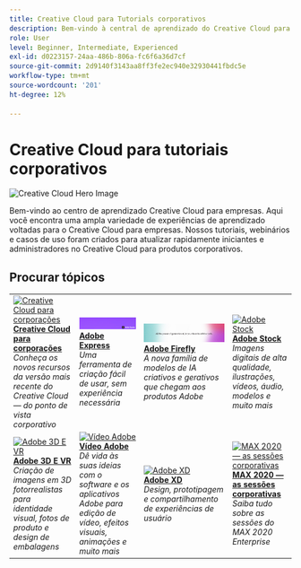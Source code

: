 ```yaml
---
title: Creative Cloud para Tutorials corporativos
description: Bem-vindo à central de aprendizado do Creative Cloud para corporações
role: User
level: Beginner, Intermediate, Experienced
exl-id: d0223157-24aa-486b-806a-fc6f6a36d7cf
source-git-commit: 2d9140f3143aa8ff3fe2ec940e32930441fbdc5e
workflow-type: tm+mt
source-wordcount: '201'
ht-degree: 12%

---
```


# Creative Cloud para tutoriais corporativos

![Creative Cloud Hero Image](assets/hero_cce.jpg)

Bem-vindo ao centro de aprendizado Creative Cloud para empresas. Aqui você encontra uma ampla variedade de experiências de aprendizado voltadas para o Creative Cloud para empresas. Nossos tutoriais, webinários e casos de uso foram criados para atualizar rapidamente iniciantes e administradores no Creative Cloud para produtos corporativos.

## Procurar tópicos

<table style="table-layout:fixed">
<tr>
  <td>
    <a href="cce/overview-cce.md">
      <img alt="Creative Cloud para corporações" src="assets/CCEbanner.png" />
    </a>
    <div>
   <a href="cce/overview-cce.md"><strong>Creative Cloud para corporações</strong></a>
    </div>
    <em>Conheça os novos recursos da versão mais recente do Creative Cloud — do ponto de vista corporativo</em>
    <br>
  </td>
  <td>
    <a href="express/overview-express.md">
      <img alt="Adobe Express" src="assets/Express.png" />
    </a>
    <div>
   <a href="express/overview-express.md"><strong>Adobe Express</strong></a>
    </div>
    <em>Uma ferramenta de criação fácil de usar, sem experiência necessária</em>
    <br>
  </td>
  <td>
    <a href="firefly/overview-firefly.md">
      <img alt="Adobe Firefly" src="assets/firefly.png" />
    </a>
    <div>
   <a href="firefly/overview-firefly.md"><strong>Adobe Firefly</strong></a>
    </div>
    <em>A nova família de modelos de IA criativos e gerativos que chegam aos produtos Adobe</em>
    <br>
  </td>
  <td>
    <a href="stock/overview-stock.md">
      <img alt="Adobe Stock" src="assets/Stock.jpg" />
    </a>
    <div>
   <a href="stock/overview-stock.md"><strong>Adobe Stock</strong></a>
    </div>
    <em>Imagens digitais de alta qualidade, ilustrações, vídeos, áudio, modelos e muito mais</em>
    <br>
  </td>
</tr>
  <td>
   <a href="3di/overview-3di.md">
      <img alt="Adobe 3D E VR" src="assets/Dimenio.jpg" />
    </a>
    <div>
   <a href="3di/overview-3di.md"><strong>Adobe 3D E VR</strong></a>
    </div>
    <em>Criação de imagens em 3D fotorrealistas para identidade visual, fotos de produto e design de embalagens</em>
    <br>
  </td>
  <td>
  <a href="dva/overview-dva.md">
      <img alt="Vídeo Adobe" src="assets/CCEbanner-DVA.png" />
    </a>
    <div>
   <a href="dva/overview-dva.md"><strong>Vídeo Adobe</strong></a>
    </div>
    <em>Dê vida às suas ideias com o software e os aplicativos Adobe para edição de vídeo, efeitos visuais, animações e muito mais</em>
    <br>
  </td>
  <td>
    <a href="xd/overview-xd.md">
      <img alt="Adobe XD" src="assets/XD.jpg" />
    </a>
    <div>
   <a href="xd/overview-xd.md"><strong>Adobe XD</strong></a>
    </div>
    <em>Design, prototipagem e compartilhamento de experiências de usuário</em>
    <br>
  </td>
  <td>
    <a href="max/overview-max.md">
      <img alt="MAX 2020 — as sessões corporativas" src="assets/MAX.jpg" />
    </a>
    <div>
   <a href="max/overview-max.md"><strong>MAX 2020 — as sessões corporativas</strong></a>
    </div>
    <em>Saiba tudo sobre as sessões do MAX 2020 Enterprise</em>
    <br>
  </td>
</tr>
</table>

